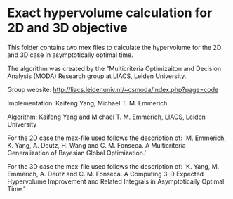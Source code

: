 # Exact hypervolume calculation for 2D and 3D objective 

This folder contains two mex files to calculate the hypervolume for the 2D 
and 3D case in asymptotically optimal time. 

The algorithm was created by the "Multicriteria Optimizaiton and Decision Analysis (MODA)
Research group at LIACS, Leiden University.

Group website: http://liacs.leidenuniv.nl/~csmoda/index.php?page=code

Implementation: Kaifeng Yang, Michael T. M. Emmerich

Algorithm: Kaifeng Yang and Michael T. M. Emmerich, LIACS, Leiden University

For the 2D case the mex-file used follows the description of:
'M. Emmerich, K. Yang, A. Deutz, H. Wang and C. M. Fonseca. A
Multicriteria Generalization of Bayesian Global Optimization.' 

For the 3D case the mex-file used follows the description of:
'K. Yang, M. Emmerich, A. Deutz and C. M. Fonseca. A
Computing 3-D Expected Hypervolume Improvement and Related Integrals in 
Asymptotically Optimal Time.' 
